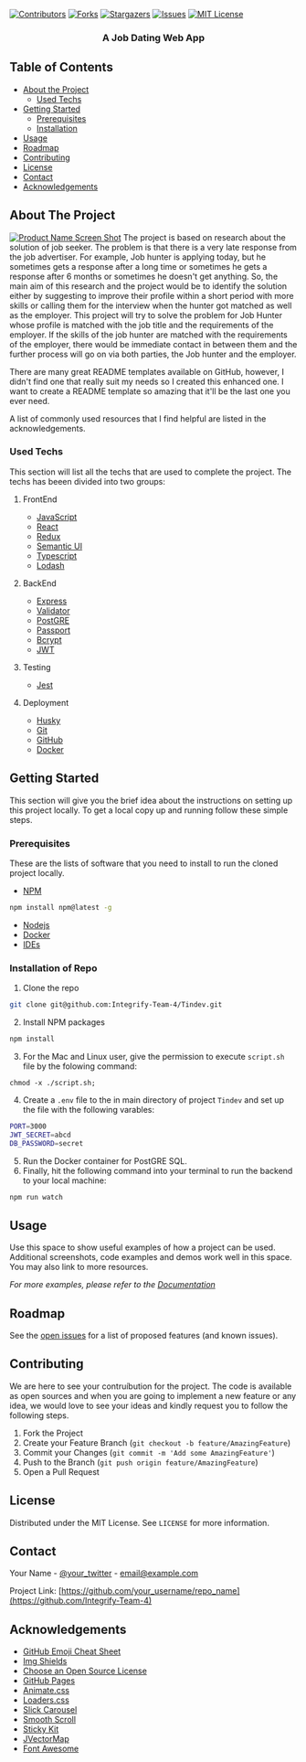 
[![Contributors][contributors-shield]][contributors-url]
[![Forks][forks-shield]][forks-url]
[![Stargazers][stars-shield]][stars-url]
[![Issues][issues-shield]][issues-url]
[![MIT License][license-shield]][license-url]




  <h3 align="center">A Job Dating Web App</h3>

  <p align="center">
    



<!-- TABLE OF CONTENTS -->
## Table of Contents

* [About the Project](#about-the-project)
  * [Used Techs](#used-techs)
* [Getting Started](#getting-started)
  * [Prerequisites](#prerequisites)
  * [Installation](#installation)
* [Usage](#usage)
* [Roadmap](#roadmap)
* [Contributing](#contributing)
* [License](#license)
* [Contact](#contact)
* [Acknowledgements](#acknowledgements)



<!-- ABOUT THE PROJECT -->
## About The Project

[![Product Name Screen Shot][product-screenshot]](https://example.com)
The project is based on research about the solution of job seeker.  The problem is that there is a very late response from the 
job advertiser. For example, Job hunter is applying today, but he sometimes gets a response after a long time or sometimes he gets
a response after 6 months  or sometimes he doesn't get anything. So, the main aim of this research and the project would be to identify
the solution either by suggesting to improve their profile within a short period with more skills or calling them for the interview when
the hunter got matched as well as the employer. This project will try to solve the problem for Job Hunter whose profile is matched with the
job title and the requirements of the employer. If the skills of the job hunter are matched with the requirements of the employer, 
there would be immediate contact in between them and the further process will go on via both parties, the Job hunter and the employer.

There are many great README templates available on GitHub, however, I didn't find one that really suit my needs so I created this enhanced one. I want to create a README template so amazing that it'll be the last one you ever need.

A list of commonly used resources that I find helpful are listed in the acknowledgements.

### Used Techs
This section will list all the techs that are used to complete the project. The techs has beeen divided into two groups: 
1. FrontEnd
    * [JavaScript](https://developer.mozilla.org/en-US/docs/Web/JavaScript)
    * [React](https://reactjs.org)
    * [Redux](https://react-redux.js.org/)
    * [Semantic UI](https://semantic-ui.com/)
    * [Typescript](https://www.typescriptlang.org/)
    * [Lodash](https://lodash.com/)

2. BackEnd
    * [Express](https://expressjs.com/)
    * [Validator](https://www.npmjs.com/package/validatorjs)
    * [PostGRE](https://www.postgresql.org/)
    * [Passport](https://www.npmjs.com/package/passport)
    * [Bcrypt](https://www.npmjs.com/package/bcrypt)
    * [JWT](https://jwt.io/)
3. Testing
    * [Jest](https://jestjs.io/)
4. Deployment
    * [Husky](https://www.npmjs.com/package/husky)
    * [Git](https://git-scm.com/)
    * [GitHub](https://github.com)
    * [Docker](https://www.docker.com)

<!-- GETTING STARTED -->
## Getting Started
This section will give you the brief idea about the instructions on setting up this project locally. 
To get a local copy up and running follow these simple steps.

### Prerequisites
These are the lists of software that you need to install to run the cloned project locally.
* [NPM](https://www.npmjs.com/)
```sh
npm install npm@latest -g
```
* [Nodejs](https://nodejs.org/en/)
* [Docker](https://docker.com)
* [IDEs](https://code.visualstudio.com/)


### Installation of Repo


1. Clone the repo
```sh
git clone git@github.com:Integrify-Team-4/Tindev.git
```
2. Install NPM packages
```sh
npm install
```
3. For the Mac and Linux user, give the permission to execute `script.sh` file by the folowing command: 
```JS
chmod -x ./script.sh;
```
4. Create a `.env` file to the in main directory of project `Tindev` and set up the file with the following varables:
```sh
PORT=3000
JWT_SECRET=abcd
DB_PASSWORD=secret
```
5. Run the Docker container for PostGRE SQL.
6. Finally, hit the following command into your terminal to run the backend to your local machine:
```sh 
npm run watch
```



<!-- USAGE EXAMPLES -->
## Usage

Use this space to show useful examples of how a project can be used. Additional screenshots, code examples and demos work well in this space. You may also link to more resources.

_For more examples, please refer to the [Documentation](https://example.com)_



<!-- ROADMAP -->
## Roadmap

See the [open issues](https://github.com/Integrify-Team-4/Tindev/issues) for a list of proposed features (and known issues).



<!-- CONTRIBUTING -->
## Contributing

We are here to see your contruíbution for the project. The code is available as open sources and when you are going to implement a new feature or any idea, we would love to see your ideas and kindly request you to follow the following steps.

1. Fork the Project
2. Create your Feature Branch (`git checkout -b feature/AmazingFeature`)
3. Commit your Changes (`git commit -m 'Add some AmazingFeature'`)
4. Push to the Branch (`git push origin feature/AmazingFeature`)
5. Open a Pull Request



<!-- LICENSE -->
## License

Distributed under the MIT License. See `LICENSE` for more information.



<!-- CONTACT -->
## Contact

Your Name - [@your_twitter](https://twitter.com/your_username) - email@example.com

Project Link: [https://github.com/your_username/repo_name](https://github.com/Integrify-Team-4)



<!-- ACKNOWLEDGEMENTS -->
## Acknowledgements
* [GitHub Emoji Cheat Sheet](https://www.webpagefx.com/tools/emoji-cheat-sheet)
* [Img Shields](https://shields.io)
* [Choose an Open Source License](https://choosealicense.com)
* [GitHub Pages](https://pages.github.com)
* [Animate.css](https://daneden.github.io/animate.css)
* [Loaders.css](https://connoratherton.com/loaders)
* [Slick Carousel](https://kenwheeler.github.io/slick)
* [Smooth Scroll](https://github.com/cferdinandi/smooth-scroll)
* [Sticky Kit](http://leafo.net/sticky-kit)
* [JVectorMap](http://jvectormap.com)
* [Font Awesome](https://fontawesome.com)





<!-- MARKDOWN LINKS & IMAGES -->
<!-- https://www.markdownguide.org/basic-syntax/#reference-style-links -->
[contributors-shield]: https://img.shields.io/github/contributors/othneildrew/Best-README-Template.svg?style=flat-square
[contributors-url]: https://github.com/Integrify-Team-4/Tindev/graphs/contributors
[forks-shield]: https://img.shields.io/github/forks/othneildrew/Best-README-Template.svg?style=flat-square
[forks-url]: https://github.com/Integrify-Team-4/Tindev/network/members
[stars-shield]: https://img.shields.io/github/stars/othneildrew/Best-README-Template.svg?style=flat-square
[stars-url]: https://github.com/Integrify-Team-4/Tindev/stargazers
[issues-shield]: https://img.shields.io/github/issues/othneildrew/Best-README-Template.svg?style=flat-square
[issues-url]: https://github.com/Integrify-Team-4/Tindev/issues
[license-shield]: https://img.shields.io/github/license/othneildrew/Best-README-Template.svg?style=flat-square
[license-url]: https://github.com/othneildrew/Best-README-Template/blob/master/LICENSE.txt

[product-screenshot]: images/screenshot.png
